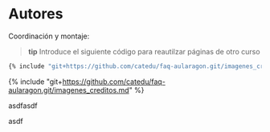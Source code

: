 # Autores

Coordinación y montaje: 

>**tip**
>Introduce el siguiente código para reautilzar páginas de otro curso


```bash
{% include "git+https://github.com/catedu/faq-aularagon.git/imagenes_creditos.md" %}
```



{% include "git+https://github.com/catedu/faq-aularagon.git/imagenes_creditos.md" %}


asdfasdf

asdf